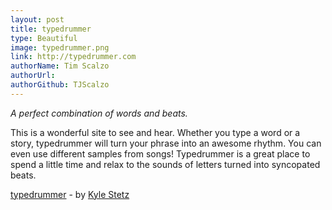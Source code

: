 ```yaml
---
layout: post
title: typedrummer
type: Beautiful
image: typedrummer.png
link: http://typedrummer.com
authorName: Tim Scalzo
authorUrl:
authorGithub: TJScalzo
---
```


_A perfect combination of words and beats._

This is a wonderful site to see and hear. Whether you type a word or a story, typedrummer will turn your phrase into an awesome rhythm. You can even use different samples from songs! Typedrummer is a great place to spend a little time and relax to the sounds of letters turned into syncopated beats.

[typedrummer](http://typedrummer.com) - by [Kyle Stetz](http://kylestetz.com)
